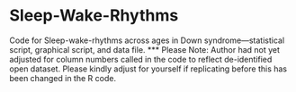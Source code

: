 # Sleep-Wake-Rhythms
Code for Sleep-wake-rhythms across ages in Down syndrome—statistical script, graphical script, and data file.
*** Please Note: Author had not yet adjusted for column numbers called in the code to reflect de-identified open dataset. Please kindly adjust for yourself if replicating before this has been changed in the R code.
